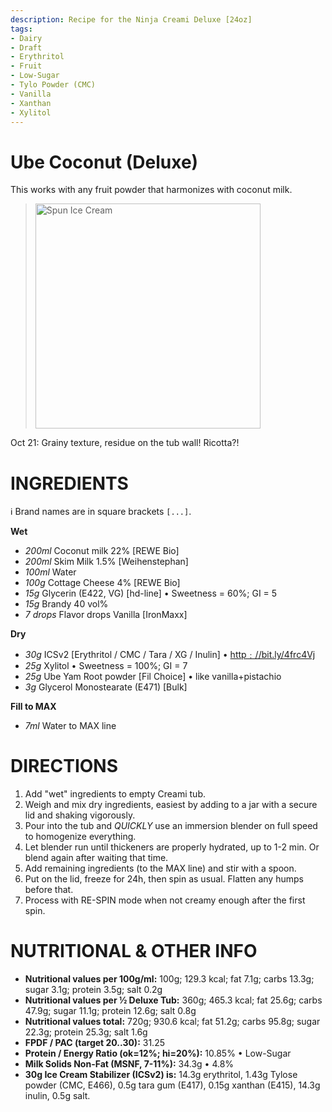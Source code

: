 ```yaml
---
description: Recipe for the Ninja Creami Deluxe [24oz]
tags:
- Dairy
- Draft
- Erythritol
- Fruit
- Low-Sugar
- Tylo Powder (CMC)
- Vanilla
- Xanthan
- Xylitol
---
```

# Ube Coconut (Deluxe)

This works with any fruit powder that harmonizes with coconut milk.

> <img width=360 alt="Spun Ice Cream" src="" />

Oct 21: Grainy texture, residue on the tub wall! Ricotta?!

# INGREDIENTS

ℹ️ Brand names are in square brackets `[...]`.

**Wet**

  - _200ml_ Coconut milk 22% [REWE Bio]
  - _200ml_ Skim Milk 1.5% [Weihenstephan]
  - _100ml_ Water
  - _100g_ Cottage Cheese 4% [REWE Bio]
  - _15g_ Glycerin (E422, VG) [hd-line] • Sweetness = 60%; GI = 5
  - _15g_ Brandy 40 vol%
  - _7 drops_ Flavor drops Vanilla [IronMaxx]

**Dry**

  - _30g_ ICSv2 [Erythritol / CMC / Tara / XG / Inulin] • [http﹕//bit.ly/4frc4Vj](https://github.com/jhermann/ice-creamery/tree/main/recipes/Ice%20Cream%20Stabilizer%20%28ICS%29)
  - _25g_ Xylitol • Sweetness = 100%; GI = 7
  - _25g_ Ube Yam Root powder [Fil Choice] • like vanilla+pistachio
  - _3g_ Glycerol Monostearate (E471) [Bulk]

**Fill to MAX**

  - _7ml_ Water to MAX line

# DIRECTIONS

 1. Add "wet" ingredients to empty Creami tub.
 1. Weigh and mix dry ingredients, easiest by adding to a jar with a secure lid and shaking vigorously.
 1. Pour into the tub and *QUICKLY* use an immersion blender on full speed to homogenize everything.
 1. Let blender run until thickeners are properly hydrated, up to 1-2 min. Or blend again after waiting that time.
 1. Add remaining ingredients (to the MAX line) and stir with a spoon.
 1. Put on the lid, freeze for 24h, then spin as usual. Flatten any humps before that.
 1. Process with RE-SPIN mode when not creamy enough after the first spin.

# NUTRITIONAL & OTHER INFO
- **Nutritional values per 100g/ml:** 100g; 129.3 kcal; fat 7.1g; carbs 13.3g; sugar 3.1g; protein 3.5g; salt 0.2g
- **Nutritional values per ½ Deluxe Tub:** 360g; 465.3 kcal; fat 25.6g; carbs 47.9g; sugar 11.1g; protein 12.6g; salt 0.8g
- **Nutritional values total:** 720g; 930.6 kcal; fat 51.2g; carbs 95.8g; sugar 22.3g; protein 25.3g; salt 1.6g
- **FPDF / PAC (target 20..30):** 31.25
- **Protein / Energy Ratio (ok=12%; hi=20%):** 10.85% • Low-Sugar
- **Milk Solids Non-Fat (MSNF, 7-11%):** 34.3g • 4.8%
- **30g Ice Cream Stabilizer (ICSv2) is:** 14.3g erythritol, 1.43g Tylose powder (CMC, E466), 
0.5g tara gum (E417), 0.15g xanthan (E415),
14.3g inulin, 0.5g salt.
